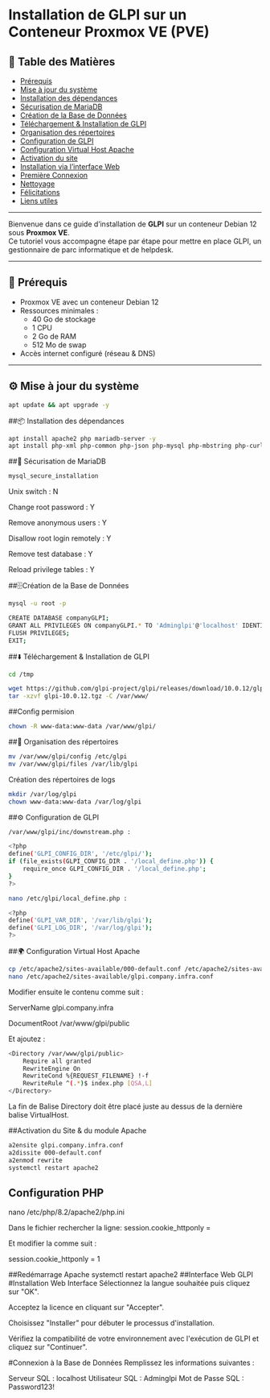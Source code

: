 # Installation de GLPI sur un Conteneur Proxmox VE (PVE)

## 📑 Table des Matières
- [Prérequis](#-prérequis)
- [Mise à jour du système](#️-mise-à-jour-du-système)
- [Installation des dépendances](#-installation-des-dépendances)
- [Sécurisation de MariaDB](#-sécurisation-de-mariadb)
- [Création de la Base de Données](#️-création-de-la-base-de-données)
- [Téléchargement & Installation de GLPI](#️-téléchargement--installation-de-glpi)
- [Organisation des répertoires](#-organisation-des-répertoires)
- [Configuration de GLPI](#-configuration-de-glpi)
- [Configuration Virtual Host Apache](#-configuration-virtual-host-apache)
- [Activation du site](#-activation-du-site)
- [Installation via l’interface Web](#️-installation-via-linterface-web)
- [Première Connexion](#-première-connexion)
- [Nettoyage](#-nettoyage)
- [Félicitations](#-félicitations)
- [Liens utiles](#-liens-utiles)

---

Bienvenue dans ce guide d’installation de **GLPI** sur un conteneur Debian 12 sous **Proxmox VE**.  
Ce tutoriel vous accompagne étape par étape pour mettre en place GLPI, un gestionnaire de parc informatique et de helpdesk.

---

## 📌 Prérequis

- Proxmox VE avec un conteneur Debian 12  
- Ressources minimales :
  - 40 Go de stockage
  - 1 CPU
  - 2 Go de RAM
  - 512 Mo de swap
- Accès internet configuré (réseau & DNS)

---

## ⚙️ Mise à jour du système

```bash
apt update && apt upgrade -y
```
##📦 Installation des dépendances
```bash
apt install apache2 php mariadb-server -y
apt install php-xml php-common php-json php-mysql php-mbstring php-curl php-gd php-intl php-zip php-bz2 php-imap php-ldap -y

```
##🔐 Sécurisation de MariaDB
```bash
mysql_secure_installation
```
Unix switch : N

Change root password : Y

Remove anonymous users : Y

Disallow root login remotely : Y

Remove test database : Y

Reload privilege tables : Y


##🗄️Création de la Base de Données
```bash
mysql -u root -p
```
```bash
CREATE DATABASE companyGLPI;
GRANT ALL PRIVILEGES ON companyGLPI.* TO 'Adminglpi'@'localhost' IDENTIFIED BY 'Password123!';
FLUSH PRIVILEGES;
EXIT;

```
##⬇️ Téléchargement & Installation de GLPI
```bash
cd /tmp
```
```bash
wget https://github.com/glpi-project/glpi/releases/download/10.0.12/glpi-10.0.12.tgz
tar -xzvf glpi-10.0.12.tgz -C /var/www/
```
##Config permision
```bash
chown -R www-data:www-data /var/www/glpi/
```

##📂 Organisation des répertoires
```bash
mv /var/www/glpi/config /etc/glpi
mv /var/www/glpi/files /var/lib/glpi
```
Création des répertoires de logs
```bash
mkdir /var/log/glpi
chown www-data:www-data /var/log/glpi
```
##⚙️ Configuration de GLPI
```bash
/var/www/glpi/inc/downstream.php :
```
```bash
<?php
define('GLPI_CONFIG_DIR', '/etc/glpi/');
if (file_exists(GLPI_CONFIG_DIR . '/local_define.php')) {
    require_once GLPI_CONFIG_DIR . '/local_define.php';
}
?>
```
```bash
nano /etc/glpi/local_define.php :
```

```bash
<?php
define('GLPI_VAR_DIR', '/var/lib/glpi');
define('GLPI_LOG_DIR', '/var/log/glpi');
?>
```
##🌍 Configuration Virtual Host Apache
```bash
cp /etc/apache2/sites-available/000-default.conf /etc/apache2/sites-available/glpi.company.infra.conf
nano /etc/apache2/sites-available/glpi.company.infra.conf
```
 Modifier ensuite le contenu comme suit :

ServerName glpi.company.infra

DocumentRoot /var/www/glpi/public

Et ajoutez :

```bash
<Directory /var/www/glpi/public>
    Require all granted
    RewriteEngine On
    RewriteCond %{REQUEST_FILENAME} !-f
    RewriteRule ^(.*)$ index.php [QSA,L]
</Directory>
```
La fin de Balise Directory doit être placé juste au dessus de la dernière balise VirtualHost.

##Activation du Site & du module Apache
```bash
a2ensite glpi.company.infra.conf
a2dissite 000-default.conf
a2enmod rewrite
systemctl restart apache2
```

## Configuration PHP
nano /etc/php/8.2/apache2/php.ini

Dans le fichier rechercher la ligne: session.cookie_httponly =

Et modifier la comme suit :

session.cookie_httponly = 1

##Redémarrage Apache
systemctl restart apache2
##Interface Web GLPI
#Installation Web Interface
Sélectionnez la langue souhaitée puis cliquez sur "OK".

Acceptez la licence en cliquant sur "Accepter".

Choisissez "Installer" pour débuter le processus d'installation.

Vérifiez la compatibilité de votre environnement avec l'exécution de GLPI et cliquez sur "Continuer".

#Connexion à la Base de Données
Remplissez les informations suivantes :

Serveur SQL : localhost
Utilisateur SQL : Adminglpi
Mot de Passe SQL : Password123!
